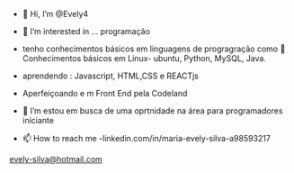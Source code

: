 - 👋 Hi, I’m @Evely4
- 👀 I’m interested in ... programação 
- tenho conhecimentos básicos em linguagens de progragração como   Conhecimentos básicos em Linux- ubuntu, Python, MySQL, Java.
- aprendendo : Javascript, HTML,CSS e  REACTjs
- Aperfeiçoando e m Front End pela Codeland

- 💞️ I’m  estou em busca de uma oprtnidade na  área para programadores iniciante
- 📫 How to reach me 
-linkedin.com/in/maria-evely-silva-a98593217


evely-silva@hotmail.com



<!---
Evely4/Evely4 is a ✨ special ✨ repository because its `README.md` (this file) appears on your GitHub profile.
You can click the Preview link to take a look at your changes.
--->
